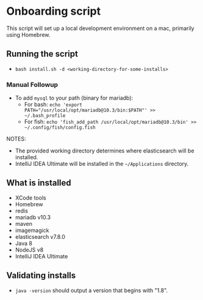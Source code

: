 # Onboarding script

This script will set up a local development environment on a mac, primarily using Homebrew.

## Running the script

- `bash install.sh -d <working-directory-for-some-installs>`

### Manual Followup

- To add `mysql` to your path (binary for mariadb):
  - For bash: `echo 'export PATH="/usr/local/opt/mariadb@10.3/bin:$PATH"' >> ~/.bash_profile`
  - For fish: `echo 'fish_add_path /usr/local/opt/mariadb@10.3/bin' >> ~/.config/fish/config.fish`

NOTES:

- The provided working directory determines where elasticsearch will be installed.
- IntelliJ IDEA Ultimate will be installed in the `~/Applications` directory.

## What is installed

- XCode tools
- Homebrew
- redis
- mariadb v10.3
- maven
- imagemagick
- elasticsearch v7.8.0
- Java 8
- NodeJS v8
- IntelliJ IDEA Ultimate

## Validating installs

- `java -version` should output a version that begins with "1.8".
